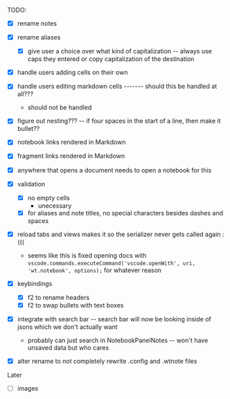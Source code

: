 TODO:
- [x] rename notes
- [x] rename aliases
    - [x] give user a choice over what kind of capitalization -- always use caps they entered or copy capitalization of the destination
- [x] handle users adding cells on their own
- [x] handle users editing markdown cells ------- should this be handled at all???
    - should not be handled
- [x] figure out nesting??? -- if four spaces in the start of a line, then make it bullet??
- [x] notebook links rendered in Markdown
- [x] fragment links rendered in Markdown
- [x] anywhere that opens a document needs to open a notebook for this
- [x] validation
    - [x] no empty cells
        - unecessary
    - [x] for aliases and note titles, no special characters besides dashes and spaces
- [x] reload tabs and views makes it so the serializer never gets called again :(((
    - seems like this is fixed opening docs with `vscode.commands.executeCommand('vscode.openWith', uri, 'wt.notebook', options);` for whatever reason
- [x] keybindings 
    - [x] f2 to rename headers
    - [x] f2 to swap bullets with text boxes
- [x] integrate with search bar -- search bar will now be looking inside of jsons which we don't actually want
    - probably can just search in NotebookPanelNotes -- won't have unsaved data but who cares
- [x] alter rename to not completely rewrite .config and .wtnote files


Later
- [ ] images